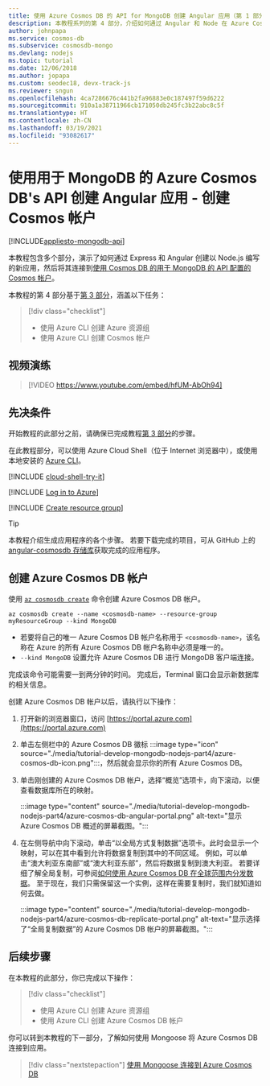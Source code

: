 ```yaml
---
title: 使用 Azure Cosmos DB 的 API for MongoDB 创建 Angular 应用（第 1 部分）
description: 本教程系列的第 4 部分，介绍如何通过 Angular 和 Node 在 Azure Cosmos DB 上创建 MongoDB 应用，所使用的 API 与用于 MongoDB 的 API 完全相同
author: johnpapa
ms.service: cosmos-db
ms.subservice: cosmosdb-mongo
ms.devlang: nodejs
ms.topic: tutorial
ms.date: 12/06/2018
ms.author: jopapa
ms.custom: seodec18, devx-track-js
ms.reviewer: sngun
ms.openlocfilehash: 4ca7286676c441b2fa96883e0c187497f59d6222
ms.sourcegitcommit: 910a1a38711966cb171050db245fc3b22abc8c5f
ms.translationtype: HT
ms.contentlocale: zh-CN
ms.lasthandoff: 03/19/2021
ms.locfileid: "93082617"
---
```

# <a name="create-an-angular-app-with-azure-cosmos-dbs-api-for-mongodb---create-a-cosmos-account"></a>使用用于 MongoDB 的 Azure Cosmos DB's API 创建 Angular 应用 - 创建 Cosmos 帐户
[!INCLUDE[appliesto-mongodb-api](includes/appliesto-mongodb-api.md)]

本教程包含多个部分，演示了如何通过 Express 和 Angular 创建以 Node.js 编写的新应用，然后将其连接到[使用 Cosmos DB 的用于 MongoDB 的 API 配置的 Cosmos 帐户](mongodb-introduction.md)。

本教程的第 4 部分基于[第 3 部分](tutorial-develop-mongodb-nodejs-part3.md)，涵盖以下任务：

> [!div class="checklist"]
> * 使用 Azure CLI 创建 Azure 资源组
> * 使用 Azure CLI 创建 Cosmos 帐户

## <a name="video-walkthrough"></a>视频演练

> [!VIDEO https://www.youtube.com/embed/hfUM-AbOh94]

## <a name="prerequisites"></a>先决条件

开始教程的此部分之前，请确保已完成教程[第 3 部分](tutorial-develop-mongodb-nodejs-part3.md)的步骤。 

在此教程部分，可以使用 Azure Cloud Shell（位于 Internet 浏览器中），或使用本地安装的 [Azure CLI](/cli/azure/install-azure-cli)。

[!INCLUDE [cloud-shell-try-it](../../includes/cloud-shell-try-it.md)]

[!INCLUDE [Log in to Azure](../../includes/login-to-azure.md)]

[!INCLUDE [Create resource group](../../includes/app-service-web-create-resource-group.md)]

> [!TIP]
> 本教程介绍生成应用程序的各个步骤。 若要下载完成的项目，可从 GitHub 上的 [angular-cosmosdb 存储库](https://github.com/Azure-Samples/angular-cosmosdb)获取完成的应用程序。

## <a name="create-an-azure-cosmos-db-account"></a>创建 Azure Cosmos DB 帐户

使用 [`az cosmosdb create`](/cli/azure/cosmosdb#az-cosmosdb-create) 命令创建 Azure Cosmos DB 帐户。

```azurecli-interactive
az cosmosdb create --name <cosmosdb-name> --resource-group myResourceGroup --kind MongoDB
```

* 若要将自己的唯一 Azure Cosmos DB 帐户名称用于 `<cosmosdb-name>`，该名称在 Azure 的所有 Azure Cosmos DB 帐户名称中必须是唯一的。
* `--kind MongoDB` 设置允许 Azure Cosmos DB 进行 MongoDB 客户端连接。

完成该命令可能需要一到两分钟的时间。 完成后，Terminal 窗口会显示新数据库的相关信息。 

创建 Azure Cosmos DB 帐户以后，请执行以下操作：
1. 打开新的浏览器窗口，访问 [https://portal.azure.com](https://portal.azure.com)
1. 单击左侧栏中的 Azure Cosmos DB 徽标 :::image type="icon" source="./media/tutorial-develop-mongodb-nodejs-part4/azure-cosmos-db-icon.png":::，然后就会显示你的所有 Azure Cosmos DB。
1. 单击刚创建的 Azure Cosmos DB 帐户，选择“概览”选项卡，向下滚动，以便查看数据库所在的映射。 

    :::image type="content" source="./media/tutorial-develop-mongodb-nodejs-part4/azure-cosmos-db-angular-portal.png" alt-text="显示 Azure Cosmos DB 概述的屏幕截图。":::

4. 在左侧导航中向下滚动，单击“以全局方式复制数据”选项卡。此时会显示一个映射，可以在其中看到允许将数据复制到其中的不同区域。 例如，可以单击“澳大利亚东南部”或“澳大利亚东部”，然后将数据复制到澳大利亚。 若要详细了解全局复制，可参阅[如何使用 Azure Cosmos DB 在全球范围内分发数据](distribute-data-globally.md)。 至于现在，我们只需保留这一个实例，这样在需要复制时，我们就知道如何去做。

    :::image type="content" source="./media/tutorial-develop-mongodb-nodejs-part4/azure-cosmos-db-replicate-portal.png" alt-text="显示选择了“全局复制数据”的 Azure Cosmos DB 帐户的屏幕截图。":::

## <a name="next-steps"></a>后续步骤

在本教程的此部分，你已完成以下操作：

> [!div class="checklist"]
> * 使用 Azure CLI 创建 Azure 资源组
> * 使用 Azure CLI 创建 Azure Cosmos DB 帐户

你可以转到本教程的下一部分，了解如何使用 Mongoose 将 Azure Cosmos DB 连接到应用。

> [!div class="nextstepaction"]
> [使用 Mongoose 连接到 Azure Cosmos DB](tutorial-develop-mongodb-nodejs-part5.md)